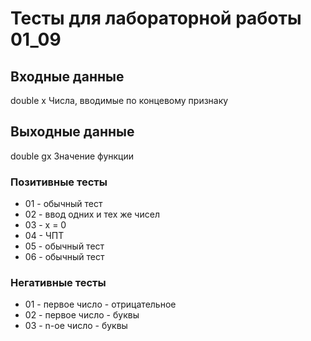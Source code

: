 # Тесты для лабораторной работы 01_09
## Входные данные 
double x
Числа, вводимые по концевому признаку

## Выходные данные
double gx
Значение функции

### Позитивные тесты
- 01 - обычный тест
- 02 - ввод одних и тех же чисел
- 03 - x = 0
- 04 - ЧПТ
- 05 - обычный тест
- 06 - обычный тест

### Негативные тесты
- 01 - первое число - отрицательное
- 02 - первое число - буквы
- 03 - n-ое число - буквы
